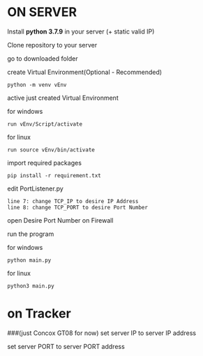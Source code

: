 # ON SERVER

Install **python 3.7.9** in your server (+ static valid IP)


Clone repository to your server

go to downloaded folder

create Virtual Environment(Optional - Recommended)

    python -m venv vEnv

active just created Virtual Environment

for windows 

    run vEnv/Script/activate

for linux 

    run source vEnv/bin/activate

import required packages

    pip install -r requirement.txt

edit PortListener.py

    line 7: change TCP_IP to desire IP Address
    line 8: change TCP_PORT to desire Port Number

open Desire Port Number on Firewall

run the program

for windows 

    python main.py
for linux 
    
    python3 main.py

# on Tracker 
###(just Concox GT08 for now)
set server IP to server IP address

set server PORT to server PORT address
